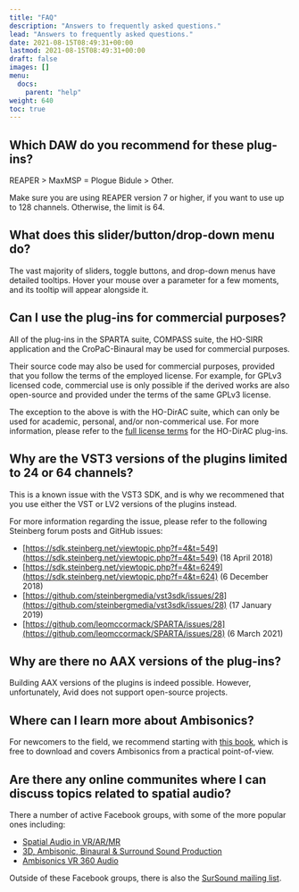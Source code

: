 ```yaml
---
title: "FAQ"
description: "Answers to frequently asked questions."
lead: "Answers to frequently asked questions."
date: 2021-08-15T08:49:31+00:00
lastmod: 2021-08-15T08:49:31+00:00
draft: false
images: []
menu:
  docs:
    parent: "help"
weight: 640
toc: true
---
```


## Which DAW do you recommend for these plug-ins?

REAPER > MaxMSP = Plogue Bidule > Other.

Make sure you are using REAPER version 7 or higher, if you want to use up to 128 channels. Otherwise, the limit is 64.

## What does this slider/button/drop-down menu do?

The vast majority of sliders, toggle buttons, and drop-down menus have detailed tooltips. Hover your mouse over a parameter for a few moments, and its tooltip will appear alongside it.

## Can I use the plug-ins for commercial purposes?

All of the plug-ins in the SPARTA suite, COMPASS suite, the HO-SIRR application and the CroPaC-Binaural may be used for commercial purposes. 

Their source code may also be used for commercial purposes, provided that you follow the terms of the employed license. For example, for GPLv3 licensed code, commercial use is only possible if the derived works are also open-source and provided under the terms of the same GPLv3 license.

The exception to the above is with the HO-DirAC suite, which can only be used for academic, personal, and/or non-commerical use. For more information, please refer to the [full license terms](../../plugins/hodirac-suite/#license) for the HO-DirAC plug-ins.

## Why are the VST3 versions of the plugins limited to 24 or 64 channels?

This is a known issue with the VST3 SDK, and is why we recommened that you use either the VST or LV2 versions of the plugins instead.

For more information regarding the issue, please refer to the following Steinberg forum posts and GitHub issues:
* [https://sdk.steinberg.net/viewtopic.php?f=4&t=549](https://sdk.steinberg.net/viewtopic.php?f=4&t=549) (18 April 2018)
* [https://sdk.steinberg.net/viewtopic.php?f=4&t=6249](https://sdk.steinberg.net/viewtopic.php?f=4&t=624) (6 December 2018)
* [https://github.com/steinbergmedia/vst3sdk/issues/28](https://github.com/steinbergmedia/vst3sdk/issues/28) (17 January 2019)
* [https://github.com/leomccormack/SPARTA/issues/28](https://github.com/leomccormack/SPARTA/issues/28) (6 March 2021)

## Why are there no AAX versions of the plug-ins?

Building AAX versions of the plugins is indeed possible. However, unfortunately, Avid does not support open-source projects.

## Where can I learn more about Ambisonics?

For newcomers to the field, we recommend starting with [this book](https://www.springer.com/gp/book/9783030172060), which is free to download and covers Ambisonics from a practical point-of-view.

## Are there any online communites where I can discuss topics related to spatial audio?

There a number of active Facebook groups, with some of the more popular ones including:
* [Spatial Audio in VR/AR/MR](https://www.facebook.com/groups/SpatialAudioVRARMR)
* [3D, Ambisonic, Binaural & Surround Sound Production](https://www.facebook.com/groups/ambisonic)
* [Ambisonics VR 360 Audio](https://www.facebook.com/groups/Ambisonics.VR.360.Audio)

Outside of these Facebook groups, there is also the [SurSound mailing list](https://mail.music.vt.edu/mailman/listinfo/sursound). 

